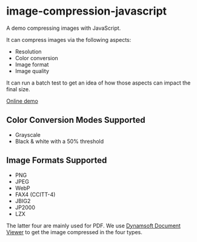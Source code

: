 # image-compression-javascript

A demo compressing images with JavaScript.

It can compress images via the following aspects:

* Resolution
* Color conversion
* Image format
* Image quality

It can run a batch test to get an idea of how those aspects can impact the final size.

[Online demo](https://tony-xlh.github.io/image-compression-javascript/)

## Color Conversion Modes Supported

* Grayscale
* Black & white with a 50% threshold

## Image Formats Supported

* PNG
* JPEG
* WebP
* FAX4 (CCITT-4)
* JBIG2
* JP2000
* LZX

The latter four are mainly used for PDF. We use [Dynamsoft Document Viewer](https://www.dynamsoft.com/document-viewer/docs/introduction/index.html) to get the image compressed in the four types.
